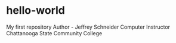 # hello-world
My first repository
Author - Jeffrey Schneider
Computer Instructor 
Chattanooga State Community College
